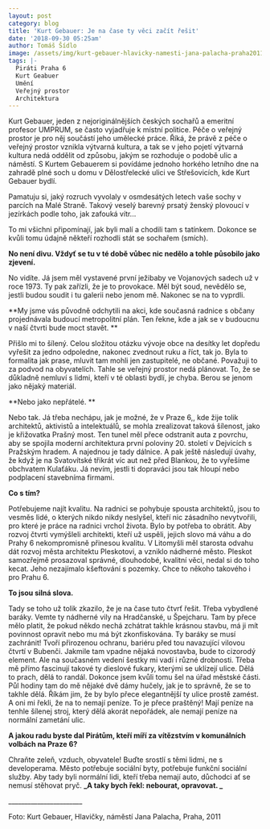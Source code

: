 ```yaml
---
layout: post
category: blog
title: 'Kurt Gebauer: Je na čase ty věci začít řešit'
date: '2018-09-30 05:25am'
author: Tomáš Šídlo
image: /assets/img/kurt-gebauer-hlavicky-namesti-jana-palacha-praha2011.jpg
tags: |-
  Piráti Praha 6
  Kurt Geabuer
  Umění
  Veřejný prostor
  Architektura
---
```

Kurt Gebauer, jeden z nejoriginálnějších českých sochařů a emeritní profesor UMPRUM, se často vyjadřuje k místní politice. Péče o veřejný prostor je pro něj součástí jeho umělecké práce. Říká, že právě z péče o veřejný prostor vznikla výtvarná kultura, a tak se v jeho pojetí výtvarná kultura nedá oddělit od způsobu, jakým se rozhoduje o podobě ulic a náměstí. S Kurtem Gebauerem si povídáme jednoho horkého letního dne na zahradě plné soch u domu v Dělostřelecké ulici ve Střešovicích, kde Kurt Gebauer bydlí.

Pamatuju si, jaký rozruch vyvolaly  v osmdesátých letech vaše sochy  v parcích na Malé Straně. Takový veselý barevný prsatý ženský plovoucí v jezírkách podle toho, jak zafouká vítr...

To mi všichni připomínají, jak byli malí a chodili tam s tatínkem. Dokonce se kvůli tomu údajně někteří rozhodli stát se sochařem (smích). 

**No není divu. Vždyť se tu v té době vůbec nic nedělo a tohle působilo jako zjevení.**

No vidíte. Já jsem měl  vystavené první ježibaby ve Vojanových sadech už v roce 1973. Ty pak zařízli, že je to provokace. Měl být soud, nevědělo se, jestli budou soudit i tu galerii nebo jenom mě. Nakonec se na to vyprdli. 

**My jsme vás původně odchytili na akci, kde současná radnice s občany projednávala budoucí metropolitní plán. Ten řekne, kde a jak se v budoucnu v naší čtvrti bude moct stavět. **

Přišlo mi to šílený. Celou  složitou otázku vývoje obce na desítky let dopředu  vyřešit za jedno odpoledne, nakonec zvednout ruku a říct, tak jo. Byla to formalita jak prase, mluvit tam mohli jen zastupitelé, ne občané. Považuji to za podvod na obyvatelích. Tahle se veřejný prostor nedá plánovat. To, že se důkladně nemluví s lidmi, kteří v té oblasti bydlí, je chyba. Berou se jenom jako nějaký materiál. 

**Nebo jako nepřátelé. **

Nebo tak. Já třeba nechápu, jak je možné, že v Praze 6,, kde žije tolik architektů, aktivistů a intelektuálů, se mohla zrealizovat taková šílenost, jako je křižovatka Prašný most. Ten tunel měl přece odstranit auta z povrchu, aby se spojila moderní architektura první poloviny 20. století v Dejvicích s Pražským hradem. A najednou je tady dálnice. A pak ještě následují úvahy, že když je na Svatovítské třikrát víc aut než před Blankou, že to vyřešíme obchvatem Kulaťáku. Já nevím, jestli ti dopraváci jsou tak hloupí nebo podplacení stavebníma firmami. 

**Co s tím?**

Potřebujeme najít kvalitu. Na radnici se pohybuje spousta architektů, jsou to vesměs lidé, o kterých nikdo nikdy neslyšel, kteří nic zásadního nevytvořili, pro které je práce na radnici vrchol života. Bylo by potřeba to obrátit. Aby rozvoj čtvrti vymýšleli architekti, kteří už uspěli, jejich slovo  má váhu a do Prahy 6 nekompromisně přinesou kvalitu. V Litomyšli měl starosta odvahu dát rozvoj města architektu Pleskotovi, a vzniklo nádherné město. Pleskot samozřejmě prosazoval správné, dlouhodobé, kvalitní věci, nedal si do toho kecat. Jeho nezajímalo kšeftování s pozemky.  Chce to někoho takového i pro Prahu 6. 

**To jsou silná slova.**

Tady se toho už tolik zkazilo, že je na čase tuto čtvrť řešit. Třeba vybydlené baráky. Vemte ty nádherné vily na Hradčanské, u Špejcharu. Tam by přece mělo platit, že pokud někdo nechá zchátrat takhle krásnou stavbu, má ji mít povinnost opravit nebo mu má být zkonfiskována. Ty baráky se musí zachránit! Tvoří přirozenou ochranu, bariéru před tou navazující vilovou čtvrtí v Bubenči. Jakmile tam vpadne nějaká novostavba, bude to cizorodý element. Ale na současném vedení šestky mi vadí i různé drobnosti. Třeba mě přímo fascinují takové ty dieslové fukary, kterými se uklízejí ulice. Dělá to prach, dělá to randál. Dokonce jsem kvůli tomu šel na úřad městské části. Půl hodiny tam do mě nějaké dvě dámy hučely, jak je to správně, že se to takhle dělá. Říkám jim, že by bylo přece elegantnější ty ulice prostě zamést. A oni mi řekli, že na to nemají peníze. To je přece praštěný! Mají peníze na tenhle šílenej stroj, který dělá akorát nepořádek, ale nemají peníze na normální zametání ulic.

**A jakou radu byste dal Pirátům, kteří míří za vítězstvím v komunálních volbách na Praze 6?**

Chraňte zeleň, vzduch, obyvatele! Buďte srostlí s těmi lidmi, ne s developerama. Město potřebuje sociální byty, potřebuje funkční sociální služby. Aby tady byli normální lidi, kteří třeba nemají auto, důchodci ať se nemusí stěhovat pryč. **_A taky bych řekl: nebourat, opravovat. _**

\_\_\_\_\_\_\_\_\_\_\_\_\_\_\_\_\_\_\_\_\_\__

Foto: Kurt Gebauer, Hlavičky, náměstí Jana Palacha, Praha, 2011
